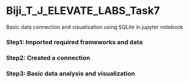 # Biji_T_J_ELEVATE_LABS_Task7
Basic data connection and visualisation using SQLite in jupyter notebook
### Step1: Imported required frameworks and data
### Step2: Created a connection
### Step3: Basic data analysis and visualization
